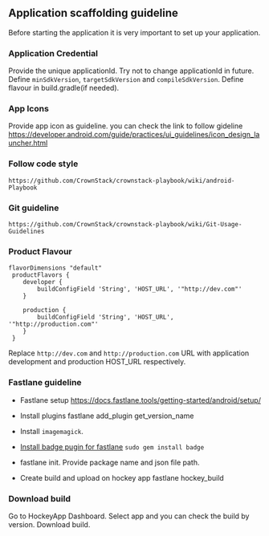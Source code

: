 ## Application scaffolding guideline

Before starting the application it is very important to set up your application.

### Application Credential

 Provide the unique applicationId. Try not to change applicationId in future. Define `minSdkVersion`, `targetSdkVersion` and `compileSdkVersion`. Define flavour in build.gradle(if needed).

### App Icons

  Provide app icon as guideline. you can check the link to follow gideline https://developer.android.com/guide/practices/ui_guidelines/icon_design_launcher.html

### Follow code style
    https://github.com/CrownStack/crownstack-playbook/wiki/android-Playbook

### Git guideline
    https://github.com/CrownStack/crownstack-playbook/wiki/Git-Usage-Guidelines

### Product Flavour
    flavorDimensions "default"
     productFlavors {
        developer {
            buildConfigField 'String', 'HOST_URL', '"http://dev.com"'
        }

        production {
            buildConfigField 'String', 'HOST_URL', '"http://production.com"'
        }
     }

 Replace `http://dev.com` and `http://production.com` URL with application development and production HOST_URL    respectively.

### Fastlane guideline

  * Fastlane setup
      https://docs.fastlane.tools/getting-started/android/setup/

  * Install plugins
      fastlane add_plugin get_version_name

  * Install `imagemagick`.

  * [Install badge pugin for fastlane](https://github.com/HazAT/badge) `sudo gem install badge`

  * fastlane init. Provide package name and json file path.

  * Create build and upload on hockey app
    fastlane hockey_build    

### Download build

  Go to HockeyApp Dashboard. Select app and you can check the build by version. Download build.

